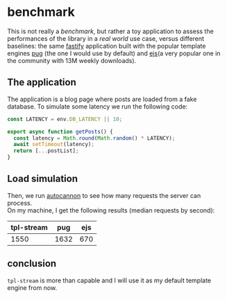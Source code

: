 # benchmark 

This is not really a _benchmark_, but rather a toy application to assess the performances of the library in a _real world_ use case, versus 
different baselines: the same [fastify](https://fastify.dev/) application built with the popular template engines [pug](https://pugjs.org/) (the one I would use by default) and [ejs](https://ejs.co/)(a very popular one in the community with 13M weekly downloads).

## The application 

The application is a blog page where posts are loaded from a fake database. To simulate some latency we run the following code:
```js
const LATENCY = env.DB_LATENCY || 10;

export async function getPosts() {
  const latency = Math.round(Math.random() * LATENCY);
  await setTimeout(latency);
  return [...postList];
}
```
## Load simulation

Then, we run [autocannon](https://github.com/mcollina/autocannon) to see how many requests the server can process.  
On my machine, I get the following results (median requests by second):

| tpl-stream | pug | ejs |
|------------|-----|-----|
|   1550     | 1632| 670 |

## conclusion

``tpl-stream`` is more than capable and I will use it as my default template engine from now.
